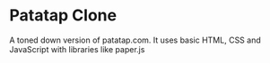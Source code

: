 # Patatap Clone
A toned down version of patatap.com. It uses basic HTML, CSS and JavaScript with libraries like paper.js
